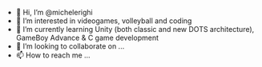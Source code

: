 - 👋 Hi, I’m @michelerighi
- 👀 I’m interested in videogames, volleyball and coding
- 🌱 I’m currently learning Unity (both classic and new DOTS architecture), GameBoy Advance & C game development 
- 💞️ I’m looking to collaborate on ...
- 📫 How to reach me ...

<!---
michelerighi/michelerighi is a ✨ special ✨ repository because its `README.md` (this file) appears on your GitHub profile.
You can click the Preview link to take a look at your changes.
--->
